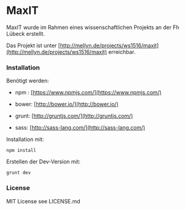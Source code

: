 # MaxIT

MaxIT wurde im Rahmen eines wissenschaftlichen Projekts an der Fh Lübeck erstellt.

Das Projekt ist unter [http://mellyn.de/projects/ws1516/maxit](http://mellyn.de/projects/ws1516/maxit) erreichbar.


### Installation

Benötigt werden:

- npm : [https://www.npmjs.com/](https://www.npmjs.com/)

- bower: [http://bower.io/](http://bower.io/)

- grunt: [http://gruntjs.com/](http://gruntjs.com/)

- sass: [http://sass-lang.com/](http://sass-lang.com/)

Installation mit:

	npm install 


Erstellen der Dev-Version mit:

    grunt dev



### License

MIT License see LICENSE.md
